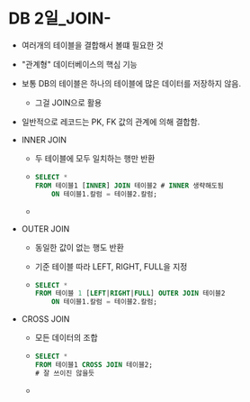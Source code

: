 # DB 2일_JOIN-

- 여러개의 테이블을 결합해서 볼떄 필요한 것
- "관계형" 데이터베이스의 핵심 기능
- 보통 DB의 테이블은 하나의 테이블에 많은 데이터를 저장하지 않음.
  - 그걸 JOIN으로 활용
- 일반적으로 레코드는 PK, FK 값의 관계에 의해 결합함.



- INNER JOIN

  - 두 테이블에 모두 일치하는 행만 반환

  - ```SQL
    SELECT *
    FROM 테이블1 [INNER] JOIN 테이블2 # INNER 생략해도됨
    	ON 테이블1.칼럼 = 테이블2.칼럼;
    ```

  - 

- OUTER JOIN

  - 동일한 값이 없는 행도 반환

  - 기준 테이블 따라 LEFT, RIGHT, FULL을 지정

  - ```sql
    SELECT *
    FROM 테이블 1 [LEFT|RIGHT|FULL] OUTER JOIN 테이블2
    	ON 테이블1.칼럼 = 테이블2.칼럼;
    ```

- CROSS JOIN

  - 모든 데이터의 조합

  - ```SQL
    SELECT *
    FROM 테이블1 CROSS JOIN 테이블2;
    # 잘 쓰이진 않을듯
    ```

  - 